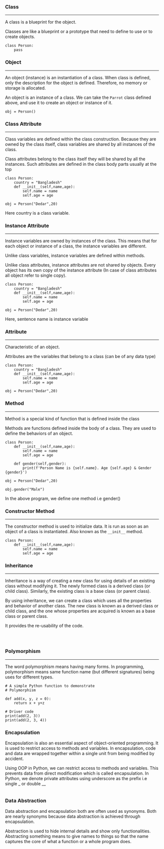 ### Class
---
A class is a blueprint for the object. 

Classes are like a blueprint or a prototype that need to  define to use or to create objects.

````
class Person:
    pass

````


### Object
---
An object (instance) is an instantiation of a class. When class is defined, only the description for the object is defined. Therefore, no memory or storage is allocated.

An object is an instance of a class. We can take the `Parrot` class defined above, and use it to create an object or instance of it.

````
obj = Person()

````

### Class Attribute
---
Class variables are defined within the class construction. Because they are owned by the class itself, class variables are shared by all instances of the class. 

Class attributes belong to the class itself they will be shared by all the instances. Such attributes are defined in the class body parts usually at the top

````
class Person:
    country = "Bangladesh"
    def __init__(self,name,age):
        self.name = name
        self.age = age
    
obj = Person("Dedar",20)

````
Here country is a class variable.

### Instance Attribute
---
Instance variables are owned by instances of the class. This means that for each object or instance of a class, the instance variables are different.

Unlike class variables, instance variables are defined within methods.

Unlike class attributes, instance attributes are not shared by objects. Every object has its own copy of the instance attribute (In case of class attributes all object refer to single copy).

````
class Person:
    country = "Bangladesh"
    def __init__(self,name,age):
        self.name = name
        self.age = age
    
obj = Person("Dedar",20)

````
Here, sentence name is instance variable





### Attribute
---
Characteristic of an object.

Attributes are the variables that belong to a class (can be of any data type)

````
class Person:
    country = "Bangladesh"
    def __init__(self,name,age):
        self.name = name
        self.age = age
    
obj = Person("Dedar",20)

````




### Method
---
Method is a special kind of function that is defined inside the class

Methods are functions defined inside the body of a class. They are used to define the behaviors of an object.

````
class Person:
    def __init__(self,name,age):
        self.name = name
        self.age = age
    
    def gender(self,gender):
        print(f'Person Name is {self.name}. Age {self.age} & Gender {gender}')

obj = Person("Dedar",20)

obj.gender("Male")

````
In the above program, we define one  method i.e gender()


### Constructor Method
---
The constructor method is used to initialize data. It is run as soon as an object of a class is instantiated. Also known as the `__init__` method.

````
class Person:
    def __init__(self,name,age):
        self.name = name
        self.age = age
````


### Inheritance
---
Inheritance is a way of creating a new class for using details of an existing class without modifying it. The newly formed class is a derived class (or child class). Similarly, the existing class is a base class (or parent class).

By using inheritance, we can create a class which uses all the properties and behavior of another class. The new class is known as a derived class or child class, and the one whose properties are acquired is known as a base class or parent class.

It provides the re-usability of the code.

````



````


### Polymorphism
---
 The word polymorphism means having many forms. In programming, polymorphism means same function name (but different signatures) being uses for different types.


````
# A simple Python function to demonstrate 
# Polymorphism 

def add(x, y, z = 0): 
	return x + y+z 

# Driver code 
print(add(2, 3)) 
print(add(2, 3, 4)) 

````


### Encapsulation

Encapsulation is also an essential aspect of object-oriented programming. It is used to restrict access to methods and variables. In encapsulation, code and data are wrapped together within a single unit from being modified by accident.

Using OOP in Python, we can restrict access to methods and variables. This prevents data from direct modification which is called encapsulation. In Python, we denote private attributes using underscore as the prefix i.e single _ or double __

````

````

### Data Abstraction

Data abstraction and encapsulation both are often used as synonyms. Both are nearly synonyms because data abstraction is achieved through encapsulation.

Abstraction is used to hide internal details and show only functionalities. Abstracting something means to give names to things so that the name captures the core of what a function or a whole program does.

